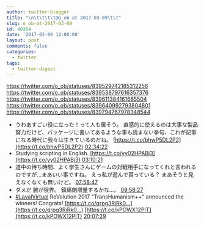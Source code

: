 ```yaml
---
author: twitter-blogger
title: "\n\t\t\t\t@o_ob at 2017-03-09\t\t"
slug: o_ob-at-2017-03-09
id: 40364
date: '2017-03-09 12:00:00'
layout: post
comments: false
categories:
  - twitter
tags:
  - twitter-digest
---
```


https://twitter.com/o_ob/statuses/839529742185312256 https://twitter.com/o_ob/statuses/839538797616357376 https://twitter.com/o_ob/statuses/839611384161685504 https://twitter.com/o_ob/statuses/839640992793804801 https://twitter.com/o_ob/statuses/839794767978348544  

*   うわあすごい役に立った！って人も居そう。 直感的に使えるのは大事な製品努力だけど、パッケージに書いてあるような事も読まない挙句、これが記事になる時代に我々は生きているのだね。 [https://t.co/bhwP5DL2P2](https://t.co/bhwP5DL2P2) [02:34:22](https://twitter.com/o_ob/statuses/839529742185312256)
*   Studying scripting in English. [https://t.co/yy02HPABj3](https://t.co/yy02HPABj3) [03:10:21](https://twitter.com/o_ob/statuses/839538797616357376)
*   道中の待ち時間、よく学生さんにゲームの対戦相手になってくれと言われるのですが…まあいい事ですね。 えっ私が遊んで貰っている？ まあそうと見えなくなくも無いけど。 [07:58:47](https://twitter.com/o_ob/statuses/839611384161685504)
*   ダメだ 腕が限界。 鎮痛剤増量するかな…。 [09:56:27](https://twitter.com/o_ob/statuses/839640992793804801)
*   [#LavalVirtual](https://twitter.com/search?q=%23LavalVirtual&src=hash) ReVolution 2017 "TransHumanism++" announced the winners! Congrats! [https://t.co/qrpg3RiRk0…](https://t.co/qrpg3RiRk0…) [https://t.co/kPOWX12PIT](https://t.co/kPOWX12PIT) [20:07:29](https://twitter.com/o_ob/statuses/839794767978348544)